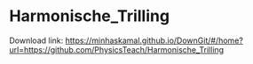 # Harmonische_Trilling

Download link:
https://minhaskamal.github.io/DownGit/#/home?url=https://github.com/PhysicsTeach/Harmonische_Trilling

